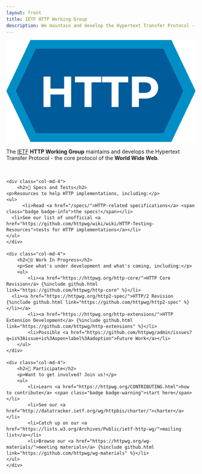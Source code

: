 ```yaml
---
layout: front
title: IETF HTTP Working Group
description: We maintain and develop the Hypertext Transfer Protocol - the core protocol of the World Wide Web
---
```


<div class="container">

<div class="row">

  <div class="col-lg-2"></div>
  <div class="col-lg-5">
  	<img src="/assets/http.svg" class="img-fluid">
  </div>
  <div class="col-lg-3">
    <p class="lead">The <a href="http://www.ietf.org/">IETF</a> <strong>HTTP Working Group</strong> maintains and develops the Hypertext Transfer Protocol - the core protocol of the <strong>World Wide Web</strong>.</p>
  </div>
  <div class="col-lg-2"></div>

</div>

<div class="row">
  <div class="col">&nbsp;</div>
</div>

<div class="row">
	
	<div class="col-md-4">
		<h2>📄 Specs and Tests</h2>
    <p>Resources to help HTTP implementations, including:</p>
    <ul>
		  <li>Read <a href="/specs/">HTTP-related specifications</a> <span class="badge badge-info">the specs!</span></li>
      <li>See our list of unofficial <a href="https://github.com/httpwg/wiki/wiki/HTTP-Testing-Resources">tests for HTTP implementations</a></li>
    </ul>
	</div>

	<div class="col-md-4">
		<h2>👷‍♀️ Work In Progress</h2>
		<p>See what's under development and what's coming, including:</p>
		<ul>
			<li><a href="https://httpwg.org/http-core/">HTTP Core Revision</a> {%include github.html link="https://github.com/httpwg/http-core" %}</li>
      <li><a href="https://httpwg.org/http2-spec/">HTTP/2 Revision {%include github.html link="https://github.com/httpwg/http2-spec" %}</li></a>
			<li><a href="https://httpwg.org/http-extensions/">HTTP Extension Development</a> {%include github.html link="https://github.com/httpwg/http-extensions" %}</li>
			<li>Possible <a href="https://github.com/httpwg/admin/issues?q=is%3Aissue+is%3Aopen+label%3Aadoption">Future Work</a></li>
		</ul>
	</div>

	<div class="col-md-4">
		<h2>👋 Participate</h2>
		<p>Want to get involved? Join us!</p>
		<ul>
			<li>Learn <a href="https://httpwg.org/CONTRIBUTING.html">how to contribute</a> <span class="badge badge-warning">start here</span></li>
			<li>See our <a href="http://datatracker.ietf.org/wg/httpbis/charter/">charter</a></li>
			<li>Catch up on our <a href="https://lists.w3.org/Archives/Public/ietf-http-wg/">mailing list</a></li>
			<li>Browse our <a href="https://httpwg.org/wg-materials/">meeting materials</a> {%include github.html link="https://github.com/httpwg/wg-materials" %}</li>
    </ul>
	</div>

</div>

</div>

